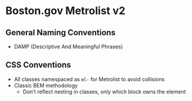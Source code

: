 # Boston.gov Metrolist v2

## General Naming Conventions

- DAMP (Descriptive And Meaningful Phrases)

## CSS Conventions

- All classes namespaced as `ml-` for Metrolist to avoid collisions
- Classic BEM methodology
  - Don’t reflect nesting in classes, only which block owns the element